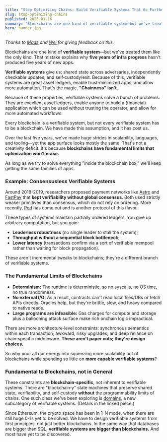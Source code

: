 ```yaml
---
title: "Stop Optimizing Chains: Build Verifiable Systems That Go Further"
slug: stop-optimizing-chains
published: 2025-01-16
summary: "Blockchains are one kind of verifiable system—but we've treated them like the only kind. That mistake explains why five years of infra progress hasn't produced five years of new apps."
hero: banner.jpg
---
```


*Thanks to [Mads](https://x.com/0xRainandCoffee) and [Wei](https://x.com/_weidai) for giving feedback on this.*

Blockchains are one kind of **verifiable system**—but we've treated them like the only kind. That mistake explains why **five years of infra progress** hasn't produced five years of new apps. 

**Verifiable systems** give us: shared state across adversaries, independently checkable updates, and self‑custody/exit. Because of this, verifiable systems are great asset ledgers, enable trust‑minimized apps, and allow more automation. That's the magic. **"Chainness" isn't.**

Because of these properties, verifiable systems solve a bunch of problems: They are excellent asset ledgers, enable anyone to build a (financial) application which can be used without trusting the operator, and allow for more automated workflows.

Every blockchain is a verifiable system, but not every verifiable system has to be a blockchain. We have made this assumption, and it has cost us.

Over the last five years, we've made huge strides in scalability, languages, and tooling—yet the app surface looks mostly the same. That's not a creativity deficit. It's because **blockchains have fundamental limits that optimization won't erase.**

As long as we try to solve everything "inside the blockchain box," we'll keep getting the same families of apps.

### Example: Consensusless Verifiable Systems

Around 2018-2019, researchers proposed payment networks like [Astro](https://arxiv.org/pdf/2004.13184) and [FastPay](https://arxiv.org/pdf/2003.11506) that **kept verifiability without global consensus**. Both used strictly weaker primitives than consensus, which do not rely on ordering. More recently, [Pod](https://pod.network/) has come out and is another protocol of this flavor.

These types of systems maintain partially ordered ledgers. You give up arbitrary computation, but you gain:

- **Leaderless robustness** (no single leader to stall the system);
- **Throughput without a sequential block bottleneck**;
- **Lower latency** (transactions confirm via a sort of verifiable mempool rather than waiting for block propagation).

These aren't incremental tweaks to blockchains; they're a different branch of verifiable systems.

### The Fundamental Limits of Blockchains

- **Determinism:** The runtime is deterministic, so no syscalls, no OS time, no true randomness.
- **No external I/O:** As a result, contracts can't read local files/DBs or fetch APIs directly. Oracles help, but they're brittle, slow, and heavy compared to native reads.
- **Large programs are infeasible:** Gas charges for compute and storage plus a ballooning attack surface make rich onchain logic impractical.

There are more architecture‑level constraints: synchronous semantics within each transaction; awkward, risky upgrades; and deep reliance on chain‑specific middleware. **These aren't paper cuts; they're design choices.**

So why pour all our energy into squeezing more scalability out of blockchains while spending so little on **more capable verifiable systems**?

### Fundamental to Blockchains, not in General

These constraints are **blockchain‑specific**, not inherent to verifiable systems. There are "blockchain‑y" state machines that preserve shared state, verifiability, and self‑custody **without** the programmability limits of chains. One such class we've been exploring is [domains](https://spjoleh.com/articles/what-is-a-domain), a new subcategory of verifiable systems. (Details in the linked piece.)

Since Ethereum, the crypto space has been in 1-N mode, when there are still huge 0-1s yet to be solved. We have to design verifiable systems from first principles, not just better blockchains. In the same way that databases are bigger than SQL, **verifiable systems are bigger than blockchains.** And most have yet to be discovered.

